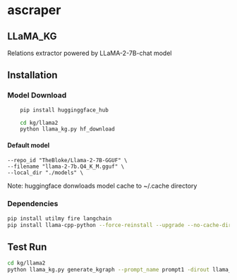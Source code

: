 # ascraper
## LLaMA_KG

Relations extractor powered by LLaMA-2-7B-chat model 


## Installation

### Model Download
```sh
    pip install hugginggface_hub
```
```sh
    cd kg/llama2
    python llama_kg.py hf_download
```
#### Default model
    --repo_id "TheBloke/Llama-2-7B-GGUF" \
    --filename "llama-2-7b.Q4_K_M.gguf" \
    --local_dir "./models" \


Note: huggingface donwloads model cache to ~/.cache directory
	
### Dependencies
```sh
pip install utilmy fire langchain
pip install llama-cpp-python --force-reinstall --upgrade --no-cache-dir
```

## Test Run
```sh
cd kg/llama2
python llama_kg.py generate_kgraph --prompt_name prompt1 -dirout llama_out.csv
```